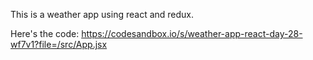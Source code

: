 This is a weather app using react and redux.

Here's the code:
https://codesandbox.io/s/weather-app-react-day-28-wf7v1?file=/src/App.jsx